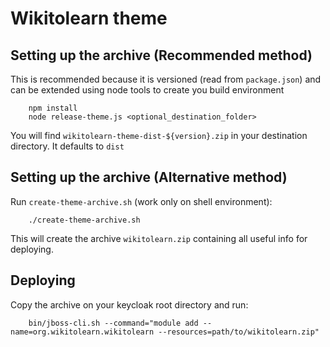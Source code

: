 # Wikitolearn theme

## Setting up the archive (Recommended method)

This is recommended because it is versioned (read from `package.json`) and can be extended using node tools to create you build environment

        npm install
        node release-theme.js <optional_destination_folder>

You will find `wikitolearn-theme-dist-${version}.zip` in your destination directory. It defaults to `dist`

## Setting up the archive (Alternative method)

Run `create-theme-archive.sh` (work only on shell environment):

        ./create-theme-archive.sh

This will create the archive `wikitolearn.zip` containing all useful info for deploying.

## Deploying

Copy the archive on your keycloak root directory and run:

        bin/jboss-cli.sh --command="module add --name=org.wikitolearn.wikitolearn --resources=path/to/wikitolearn.zip"